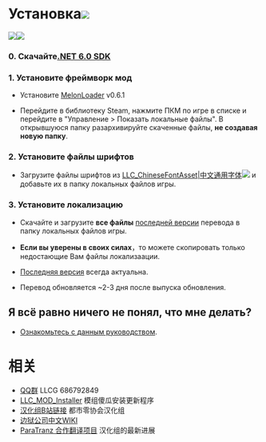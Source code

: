 # Установка[![](https://img.shields.io/github/downloads/LocalizeLimbusCompany/LocalizeLimbusCompany/total.svg?label=下载&style=social)](../../releases)

[![](https://img.shields.io/github/release/LocalizeLimbusCompany/LocalizeLimbusCompany.svg?label=最新版&style=social)![](https://img.shields.io/github/downloads/LocalizeLimbusCompany/LocalizeLimbusCompany/latest/total.svg?label=下载&style=social)](../../releases/latest)
### 0. Скачайте[.NET 6.0 SDK](https://dotnet.microsoft.com/zh-cn/download/dotnet/thank-you/sdk-6.0.406-windows-x64-installer)
### 1. Установите фреймворк мод
   - Установите [MelonLoader](https://github.com/LavaGang/MelonLoader) v0.6.1
   
   - Перейдите в библиотеку Steam, нажмите ПКМ по игре в списке и перейдите в "Управление > Показать локальные файлы". В открывшуюся папку разархивируйте скаченные файлы, **не создавая новую папку**.
### 2. Установите файлы шрифтов
   - Загрузите файлы шрифтов из [LLC_ChineseFontAsset|中文通用字体![](https://img.shields.io/github/release/LocalizeLimbusCompany/LLC_ChineseFontAsset.svg?label=更新日期)](../../../LLC_ChineseFontAsset) и добавьте их в папку локальных файлов игры.
### 3. Установите локализацию
   - Скачайте и загрузите **все файлы** [последней версии](../../releases) перевода в папку локальных файлов игры.

   - **Если вы уверены в своих силах**，то можете скопировать только недостающие Вам файлы локализаации.
    
   - [Последняя версия](../../actions/workflows/dev.yml) всегда актуальна.
   
   - Перевод обновляется ~2-3 дня после выпуска обновления.
## Я всё равно ничего не понял, что мне делать? 
   - [Ознакомьтесь с данным руководством](../../../LLC_MOD_Installer).
# 相关
- [QQ群](https://jq.qq.com/?_wv=1027&k=5NE6Kvg2) LLCG 686792849
- [LLC_MOD_Installer](../../../LLC_MOD_Installer) 模组傻瓜安装更新程序
- [汉化组B站链接](https://space.bilibili.com/1247764479) 都市零协会汉化组
- [边狱公司中文WIKI](https://limbuscompany.huijiwiki.com)
- [ParaTranz 合作翻译项目](https://paratranz.cn/projects/6860) 汉化组的最新进展

